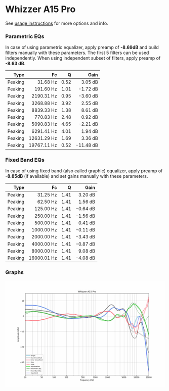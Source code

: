 # Whizzer A15 Pro
See [usage instructions](https://github.com/jaakkopasanen/AutoEq#usage) for more options and info.

### Parametric EQs
In case of using parametric equalizer, apply preamp of **-8.69dB** and build filters manually
with these parameters. The first 5 filters can be used independently.
When using independent subset of filters, apply preamp of **-8.63 dB**.

| Type    | Fc          |    Q | Gain      |
|--------:|------------:|-----:|----------:|
| Peaking | 31.68 Hz    | 0.52 | 3.05 dB   |
| Peaking | 191.60 Hz   | 1.01 | -1.72 dB  |
| Peaking | 2190.31 Hz  | 0.95 | -3.60 dB  |
| Peaking | 3268.88 Hz  | 3.92 | 2.55 dB   |
| Peaking | 8839.33 Hz  | 1.38 | 8.61 dB   |
| Peaking | 770.83 Hz   | 2.48 | 0.92 dB   |
| Peaking | 5090.83 Hz  | 4.65 | -2.21 dB  |
| Peaking | 6291.41 Hz  | 4.01 | 1.94 dB   |
| Peaking | 12631.29 Hz | 1.69 | 3.36 dB   |
| Peaking | 19767.11 Hz | 0.52 | -11.48 dB |

### Fixed Band EQs
In case of using fixed band (also called graphic) equalizer, apply preamp of **-8.85dB**
(if available) and set gains manually with these parameters.

| Type    | Fc          |    Q | Gain     |
|--------:|------------:|-----:|---------:|
| Peaking | 31.25 Hz    | 1.41 | 3.20 dB  |
| Peaking | 62.50 Hz    | 1.41 | 1.56 dB  |
| Peaking | 125.00 Hz   | 1.41 | -0.64 dB |
| Peaking | 250.00 Hz   | 1.41 | -1.56 dB |
| Peaking | 500.00 Hz   | 1.41 | 0.41 dB  |
| Peaking | 1000.00 Hz  | 1.41 | -0.11 dB |
| Peaking | 2000.00 Hz  | 1.41 | -3.43 dB |
| Peaking | 4000.00 Hz  | 1.41 | -0.87 dB |
| Peaking | 8000.00 Hz  | 1.41 | 9.08 dB  |
| Peaking | 16000.01 Hz | 1.41 | -4.08 dB |

### Graphs
![](./Whizzer%20A15%20Pro.png)
